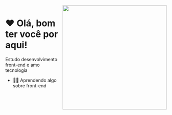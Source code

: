 <img src = "banner.gif" width = "325px" align = "right">

# ❤ Olá, bom ter você por aqui!


Estudo desenvolvimento front-end e amo tecnologia



- 👩‍💻 Aprendendo algo sobre front-end


